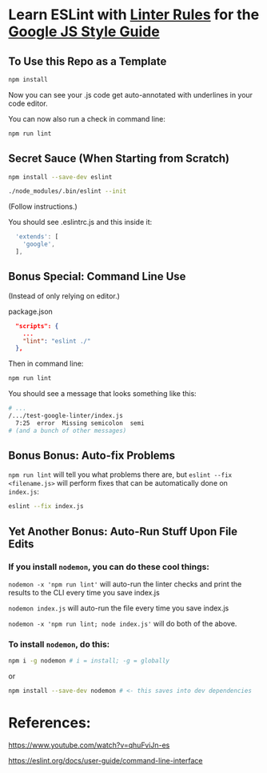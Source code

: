 # Learn ESLint with [Linter Rules](https://github.com/google/eslint-config-google) for the [Google JS Style Guide](https://google.github.io/styleguide/jsguide.html)

## To Use this Repo as a Template

```bash
npm install
```

Now you can see your .js code get auto-annotated with underlines in your code editor.

You can now also run a check in command line:

```bash
npm run lint
```

## Secret Sauce (When Starting from Scratch)

```bash
npm install --save-dev eslint
```

```bash
./node_modules/.bin/eslint --init
```

(Follow instructions.)

You should see .eslintrc.js and this inside it:

```js
  'extends': [
    'google',
  ],
```

## Bonus Special: Command Line Use

(Instead of only relying on editor.)

package.json

```json
  "scripts": {
    ...
    "lint": "eslint ./"
  },
```

Then in command line:

```bash
npm run lint
```

You should see a message that looks something like this:

```bash
# ...
/.../test-google-linter/index.js
  7:25  error  Missing semicolon  semi
# (and a bunch of other messages)
```

## Bonus Bonus: Auto-fix Problems

`npm run lint` will tell you what problems there are, but `eslint --fix <filename.js>` will perform fixes that can be automatically done on `index.js`:

```bash
eslint --fix index.js
```

## Yet Another Bonus: Auto-Run Stuff Upon File Edits

### If you install `nodemon`, you can do these cool things:

`nodemon -x 'npm run lint'` will auto-run the linter checks and print the results to the CLI every time you save index.js

`nodemon index.js` will auto-run the file every time you save index.js

`nodemon -x 'npm run lint; node index.js'` will do both of the above.

### To install `nodemon`, do this:

```bash
npm i -g nodemon # i = install; -g = globally
```

or

```bash
npm install --save-dev nodemon # <- this saves into dev dependencies
```

# References:

https://www.youtube.com/watch?v=qhuFviJn-es

https://eslint.org/docs/user-guide/command-line-interface
